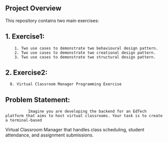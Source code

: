 ## Project Overview

This repository contains two main exercises:

## 1. Exercise1: 
        1. Two use cases to demonstrate two behavioural design pattern.
        2. Two use cases to demonstrate two creational design pattern.
        3. Two use cases to demonstrate two structural design pattern.

## 2. Exercise2:
      8. Virtual Classroom Manager Programming Exercise

##  Problem Statement:
              Imagine you are developing the backend for an EdTech platform that aims to host virtual classrooms. Your task is to create a terminal-based
Virtual Classroom Manager that handles class scheduling, student attendance, and assignment submissions.


